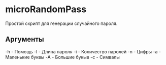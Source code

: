 # microRandomPass

Простой скрипт для генерации случайного пароля.

## Аргументы

-h - Помощь
-l - Длина пароля
-i - Количество паролей
-n - Цифры
-a - Маленькие буквы
-A - Большие букыв
-c - Симвалы

